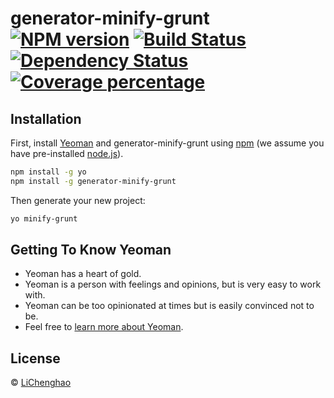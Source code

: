# generator-minify-grunt [![NPM version][npm-image]][npm-url] [![Build Status][travis-image]][travis-url] [![Dependency Status][daviddm-image]][daviddm-url] [![Coverage percentage][coveralls-image]][coveralls-url]
>

## Installation

First, install [Yeoman](http://yeoman.io) and generator-minify-grunt using [npm](https://www.npmjs.com/) (we assume you have pre-installed [node.js](https://nodejs.org/)).

```bash
npm install -g yo
npm install -g generator-minify-grunt
```

Then generate your new project:

```bash
yo minify-grunt
```

## Getting To Know Yeoman

 * Yeoman has a heart of gold.
 * Yeoman is a person with feelings and opinions, but is very easy to work with.
 * Yeoman can be too opinionated at times but is easily convinced not to be.
 * Feel free to [learn more about Yeoman](http://yeoman.io/).

## License

 © [LiChenghao]()


[npm-image]: https://badge.fury.io/js/generator-minify-grunt.svg
[npm-url]: https://npmjs.org/package/generator-minify-grunt
[travis-image]: https://travis-ci.org/Barton0403/generator-minify-grunt.svg?branch=master
[travis-url]: https://travis-ci.org/Barton0403/generator-minify-grunt
[daviddm-image]: https://david-dm.org/Barton0403/generator-minify-grunt.svg?theme=shields.io
[daviddm-url]: https://david-dm.org/Barton0403/generator-minify-grunt
[coveralls-image]: https://coveralls.io/repos/Barton0403/generator-minify-grunt/badge.svg
[coveralls-url]: https://coveralls.io/r/Barton0403/generator-minify-grunt
